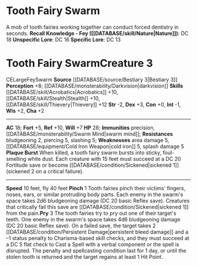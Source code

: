 ﻿---
ac: '18'
alignment: CE
charisma: '+2'
constitution: '+0'
creature_ability:
- Pinch
- Plaque Burst
- Pry
creature_family: '[[DATABASE/monsterfamily/Tooth Fairy|Tooth Fairy]]'
dexterity: '+3'
fly_speed: '40'
fortitude: '+5'
hp: '28'
id: '1345'
immunity:
- precision
- '[[DATABASE/monsterability/Swarm Mind|swarm mind]]'
intelligence: '-1'
land_speed: '10'
level: '3'
max_speed: '40'
name: Tooth Fairy Swarm
perception: '+8'
rarity: Common
reflex: '+10'
resistance:
- bludgeoning 2
- piercing 5
- slashing 5
sense:
- '[[DATABASE/monsterability/Darkvision|darkvision]]'
size: Large
skill:
- '[[DATABASE/skill/Acrobatics|Acrobatics]] +10'
- '[[DATABASE/skill/Stealth|Stealth]] +10'
- '[[DATABASE/skill/Thievery|Thievery]] +12'
source: '[[DATABASE/source/Bestiary 3|Bestiary 3]]'
speed:
- 10 feet
- fly 40 feet
strength: '-2'
strength_req: '-2'
strongest_save:
- Reflex
trait:
- '[[DATABASE/trait/Fey|Fey]]'
- '[[DATABASE/trait/Swarm|Swarm]]'
type: Creature
vision: Darkvision
weakest_save:
- Fortitude
weakness:
- area damage 5
- '[[DATABASE/equipment/Cold Iron Weapon|cold iron]] 5'
- '[[DATABASE/trait/Splash|splash]] damage 5'
will: '+7'
wisdom: '+2'

---
# Tooth Fairy Swarm

A mob of tooth fairies working together can conduct forced dentistry in seconds.
**Recall Knowledge - Fey ([[DATABASE/skill/Nature|Nature]])**: DC 18
**Unspecific Lore**: DC 16
**Specific Lore**: DC 13

# Tooth Fairy Swarm<span class="item-type">Creature 3</span>

<span class="trait-alignment item-trait">CE</span><span class="trait-size item-trait">Large</span><span class="item-trait">Fey</span><span class="item-trait">Swarm</span>
**Source** [[DATABASE/source/Bestiary 3|Bestiary 3]]
**Perception** +8; [[DATABASE/monsterability/Darkvision|darkvision]]
**Skills** [[DATABASE/skill/Acrobatics|Acrobatics]] +10, [[DATABASE/skill/Stealth|Stealth]] +10, [[DATABASE/skill/Thievery|Thievery]] +12
**Str** -2, **Dex** +3, **Con** +0, **Int** -1, **Wis** +2, **Cha** +2

---
**AC** 18; **Fort** +5, **Ref** +10, **Will** +7
**HP** 28; **Immunities** precision, [[DATABASE/monsterability/Swarm Mind|swarm mind]]; **Resistances** bludgeoning 2, piercing 5, slashing 5; **Weaknesses** area damage 5, [[DATABASE/equipment/Cold Iron Weapon|cold iron]] 5, splash damage 5
<span class="in-box-ability">**Plaque Burst** When killed, a tooth fairy swarm bursts into sticky, foul-smelling white dust. Each creature with 15 feet must succeed at a DC 20 Fortitude save or become [[DATABASE/condition/Sickened|sickened 1]] (sickened 2 on a critical failure).</span>

---
**Speed** 10 feet, fly 40 feet
<span class="in-box-ability">**Pinch** <span class="action-icon">1</span> Tooth fairies pinch their victims' fingers, noses, ears, or similar protruding body parts. Each enemy in the swarm's space takes 2d6 bludgeoning damage (DC 20 basic Reflex save). Creatures that critically fail this save are [[DATABASE/condition/Sickened|sickened 1]] from the pain.</span><span class="in-box-ability">**Pry** <span class="action-icon">3</span> The tooth fairies try to pry out one of their target's teeth. One enemy in the swarm's space takes 4d6 bludgeoning damage (DC 20 basic Reflex save). On a failed save, the target takes 2 [[DATABASE/condition/Persistent Damage|persistent bleed damage]] and a –1 status penalty to Charisma-based skill checks, and they must succeed at a DC 5 flat check to Cast a Spell with a verbal component or the spell is disrupted. The penalty and spellcasting condition last for 1 day, or until the stolen tooth is returned and the target regains at least 1 Hit Point.</span>